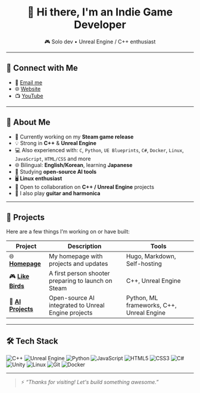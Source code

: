 <h1 align="center">👋 Hi there, I'm an Indie Game Developer</h1>

<p align="center">
  🎮 Solo dev • Unreal Engine / C++ enthusiast
</p>

---

## 🔗 Connect with Me

- 📧 [Email me](mailto:alex01763@gmail.com)
- 🌐 [Website](https://ThinkingDarusik.com)
- 📺 [YouTube](https://youtube.com/@thinkingdarusik)

---

## 🧠 About Me

- 🔨 Currently working on my **Steam game release**
- 💡 Strong in **C++** & **Unreal Engine**
- 💻 Also experienced with:
  `C`, `Python`, `UE Blueprints`, `C#`, `Docker`, `Linux`, `JavaScript`, `HTML/CSS` and more
- 🌐 Bilingual: **English/Korean**, learning **Japanese**
- 🧪 Studying **open-source AI tools**
- 🖥️ **Linux enthusiast**
- 🤝 Open to collaboration on **C++ / Unreal Engine** projects
- 🎸 I also play **guitar and harmonica**

---

## 📂 Projects

Here are a few things I’m working on or have built:

| Project | Description | Tools |
|--------|-------------|-------|
| 🌐 **[Homepage](https://ThinkingDarusik.com/)** | My homepage with projects and updates | Hugo, Markdown, Self-hosting |
| 🎮 **[Like Birds](https://store.steampowered.com/app/2520370/Like_Birds/)** | A first person shooter preparing to launch on Steam | C++, Unreal Engine |
| 🧠 **[AI Projects](https://thinkingdarusik.com/tags/ai/)** | Open-source AI integrated to Unreal Engine projects | Python, ML frameworks, C++, Unreal Engine |

---

## 🛠️ Tech Stack

![C++](https://img.shields.io/badge/C++-00599C?style=flat&logo=c%2B%2B&logoColor=white)
![Unreal Engine](https://img.shields.io/badge/Unreal-313131?style=flat&logo=unrealengine)
![Python](https://img.shields.io/badge/Python-3776AB?style=flat&logo=python&logoColor=white)
![JavaScript](https://img.shields.io/badge/JavaScript-F7DF1E?style=flat&logo=javascript&logoColor=black)
![HTML5](https://img.shields.io/badge/HTML5-E34F26?style=flat&logo=html5&logoColor=white)
![CSS3](https://img.shields.io/badge/CSS3-1572B6?style=flat&logo=css3&logoColor=white)
![C#](https://img.shields.io/badge/C%23-239120?style=flat&logo=csharp&logoColor=white)
![Unity](https://img.shields.io/badge/Unity-000000?style=flat&logo=unity&logoColor=white)
![Linux](https://img.shields.io/badge/Linux-FCC624?style=flat&logo=linux&logoColor=black)
![Git](https://img.shields.io/badge/Git-F05032?style=flat&logo=git&logoColor=white)
![Docker](https://img.shields.io/badge/Docker-2496ED?style=flat&logo=docker&logoColor=white)

---

> ⚡ *“Thanks for visiting! Let's build something awesome.”*

